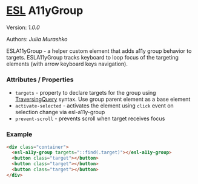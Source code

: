 # [ESL](https://exadel-inc.github.io/esl/) A11yGroup

Version: _1.0.0_

Authors: _Julia Murashko_

<a name="intro"></a>

ESLA11yGroup - a helper custom element that adds a11y group behavior to targets.
ESLA11yGroup tracks keyboard to loop focus of the targeting elements (with arrow keyboard keys navigation).

### Attributes / Properties

- `targets` - property to declare targets for the group using [TraversingQuery](https://exadel-inc.github.io/esl/utils/esl-traversing-query/) syntax. Use group parent element as a base element
- `activate-selected` - activates the element using `click` event on selection change via esl-a11y-group
- `prevent-scroll` - prevents scroll when target receives focus

### Example

```html
<div class="container">
  <esl-a11y-group targets="::find(.target)"></esl-a11y-group>
  <button class="target"></button>
  <button class="target"></button>
  <button class="target"></button>
</div>
```
